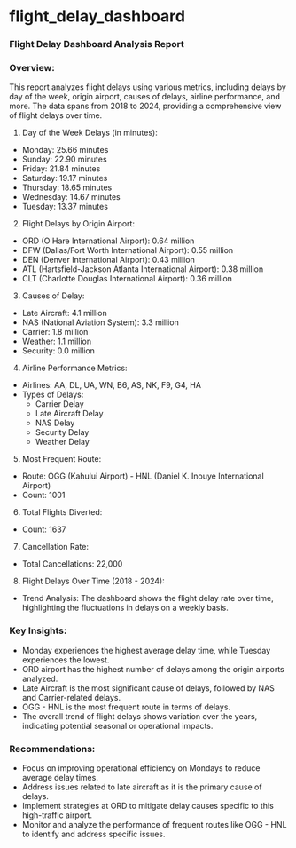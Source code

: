 # flight_delay_dashboard
### Flight Delay Dashboard Analysis Report

### Overview:
This report analyzes flight delays using various metrics, including delays by day of the week, origin airport, causes of delays, airline performance, and more. The data spans from 2018 to 2024, providing a comprehensive view of flight delays over time.

1. Day of the Week Delays (in minutes):
- Monday: 25.66 minutes
- Sunday: 22.90 minutes
- Friday: 21.84 minutes
- Saturday: 19.17 minutes
- Thursday: 18.65 minutes
- Wednesday: 14.67 minutes
- Tuesday: 13.37 minutes

2. Flight Delays by Origin Airport:
- ORD (O'Hare International Airport): 0.64 million
- DFW (Dallas/Fort Worth International Airport): 0.55 million
- DEN (Denver International Airport): 0.43 million
- ATL (Hartsfield-Jackson Atlanta International Airport): 0.38 million
- CLT (Charlotte Douglas International Airport): 0.36 million

3. Causes of Delay:
- Late Aircraft: 4.1 million
- NAS (National Aviation System): 3.3 million
- Carrier: 1.8 million
- Weather: 1.1 million
- Security: 0.0 million

4. Airline Performance Metrics:
- Airlines: AA, DL, UA, WN, B6, AS, NK, F9, G4, HA
- Types of Delays:
  - Carrier Delay
  - Late Aircraft Delay
  - NAS Delay
  - Security Delay
  - Weather Delay

5. Most Frequent Route:
- Route: OGG (Kahului Airport) - HNL (Daniel K. Inouye International Airport)
- Count: 1001

6. Total Flights Diverted:
- Count: 1637

7. Cancellation Rate:
- Total Cancellations: 22,000

8. Flight Delays Over Time (2018 - 2024):
- Trend Analysis: The dashboard shows the flight delay rate over time, highlighting the fluctuations in delays on a weekly basis.

### Key Insights:
- Monday experiences the highest average delay time, while Tuesday experiences the lowest.
- ORD airport has the highest number of delays among the origin airports analyzed.
- Late Aircraft is the most significant cause of delays, followed by NAS and Carrier-related delays.
- OGG - HNL is the most frequent route in terms of delays.
- The overall trend of flight delays shows variation over the years, indicating potential seasonal or operational impacts.

### Recommendations:
- Focus on improving operational efficiency on Mondays to reduce average delay times.
- Address issues related to late aircraft as it is the primary cause of delays.
- Implement strategies at ORD to mitigate delay causes specific to this high-traffic airport.
- Monitor and analyze the performance of frequent routes like OGG - HNL to identify and address specific issues.

